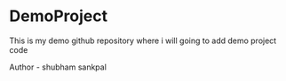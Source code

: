 # DemoProject
This is my demo github repository where i will going to add demo project code

Author - shubham sankpal

